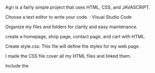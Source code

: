 Agri is a fairly simple project that uses HTML, CSS, and JAVASCRIPT.

Choose a text editor to write your code. : Visual Studio Code

Organize my files and folders for clarity and easy maintenance.

create a homepage, shop page, contact page, and cart with HTML.

Create style.css: This file will define the styles for my web page.

I made the CSS file cover all my HTML files and linked them.

 Include the <script> tag before the closing </body> tag in my HTML file.


THE JAVASCRIPT WAS USED TO LINK THE CONTACT PAGE TO FORMSPREE AND THE PAYMENT PAGE TO STRIPE THE LINKS ARE BELOW.
https://formspree.io/forms/xrbzqary/integration
https://dashboard.stripe.com/test/dashboard

I deployed the project using Netlify and Render, but it is not working.

Maintenance and Updates


